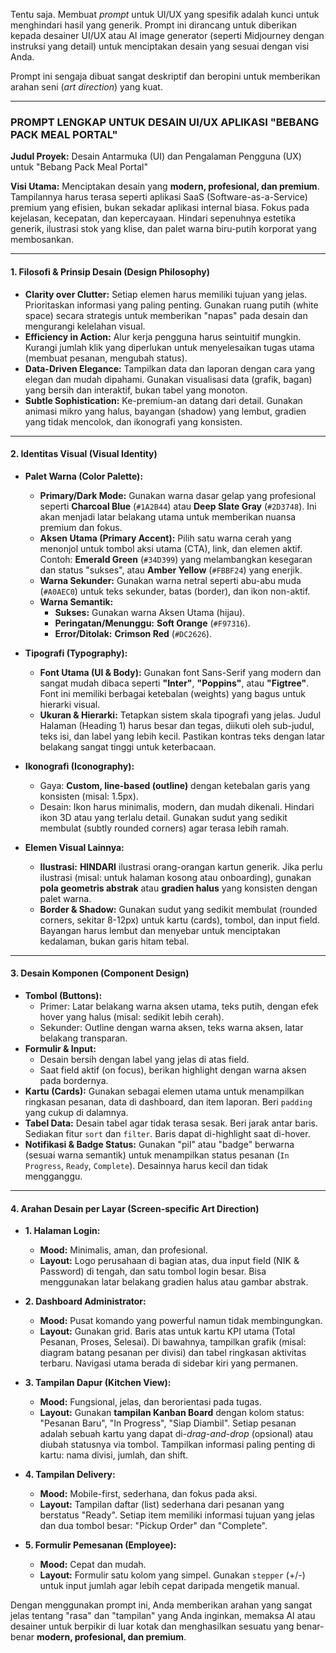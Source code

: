 Tentu saja. Membuat *prompt* untuk UI/UX yang spesifik adalah kunci untuk menghindari hasil yang generik. Prompt ini dirancang untuk diberikan kepada desainer UI/UX atau AI image generator (seperti Midjourney dengan instruksi yang detail) untuk menciptakan desain yang sesuai dengan visi Anda.

Prompt ini sengaja dibuat sangat deskriptif dan beropini untuk memberikan arahan seni (*art direction*) yang kuat.

---

### **PROMPT LENGKAP UNTUK DESAIN UI/UX APLIKASI "BEBANG PACK MEAL PORTAL"**

**Judul Proyek:** Desain Antarmuka (UI) dan Pengalaman Pengguna (UX) untuk "Bebang Pack Meal Portal"

**Visi Utama:** Menciptakan desain yang **modern, profesional, dan premium**. Tampilannya harus terasa seperti aplikasi SaaS (Software-as-a-Service) premium yang efisien, bukan sekadar aplikasi internal biasa. Fokus pada kejelasan, kecepatan, dan kepercayaan. Hindari sepenuhnya estetika generik, ilustrasi stok yang klise, dan palet warna biru-putih korporat yang membosankan.

---

#### **1. Filosofi & Prinsip Desain (Design Philosophy)**

*   **Clarity over Clutter:** Setiap elemen harus memiliki tujuan yang jelas. Prioritaskan informasi yang paling penting. Gunakan ruang putih (white space) secara strategis untuk memberikan "napas" pada desain dan mengurangi kelelahan visual.
*   **Efficiency in Action:** Alur kerja pengguna harus seintuitif mungkin. Kurangi jumlah klik yang diperlukan untuk menyelesaikan tugas utama (membuat pesanan, mengubah status).
*   **Data-Driven Elegance:** Tampilkan data dan laporan dengan cara yang elegan dan mudah dipahami. Gunakan visualisasi data (grafik, bagan) yang bersih dan interaktif, bukan tabel yang monoton.
*   **Subtle Sophistication:** Ke-premium-an datang dari detail. Gunakan animasi mikro yang halus, bayangan (shadow) yang lembut, gradien yang tidak mencolok, dan ikonografi yang konsisten.

---

#### **2. Identitas Visual (Visual Identity)**

*   **Palet Warna (Color Palette):**
    *   **Primary/Dark Mode:** Gunakan warna dasar gelap yang profesional seperti **Charcoal Blue** (`#1A2B44`) atau **Deep Slate Gray** (`#2D3748`). Ini akan menjadi latar belakang utama untuk memberikan nuansa premium dan fokus.
    *   **Aksen Utama (Primary Accent):** Pilih satu warna cerah yang menonjol untuk tombol aksi utama (CTA), link, dan elemen aktif. Contoh: **Emerald Green** (`#34D399`) yang melambangkan kesegaran dan status "sukses", atau **Amber Yellow** (`#FBBF24`) yang enerjik.
    *   **Warna Sekunder:** Gunakan warna netral seperti abu-abu muda (`#A0AEC0`) untuk teks sekunder, batas (border), dan ikon non-aktif.
    *   **Warna Semantik:**
        *   **Sukses:** Gunakan warna Aksen Utama (hijau).
        *   **Peringatan/Menunggu:** **Soft Orange** (`#F97316`).
        *   **Error/Ditolak:** **Crimson Red** (`#DC2626`).

*   **Tipografi (Typography):**
    *   **Font Utama (UI & Body):** Gunakan font Sans-Serif yang modern dan sangat mudah dibaca seperti **"Inter"**, **"Poppins"**, atau **"Figtree"**. Font ini memiliki berbagai ketebalan (weights) yang bagus untuk hierarki visual.
    *   **Ukuran & Hierarki:** Tetapkan sistem skala tipografi yang jelas. Judul Halaman (Heading 1) harus besar dan tegas, diikuti oleh sub-judul, teks isi, dan label yang lebih kecil. Pastikan kontras teks dengan latar belakang sangat tinggi untuk keterbacaan.

*   **Ikonografi (Iconography):**
    *   Gaya: **Custom, line-based (outline)** dengan ketebalan garis yang konsisten (misal: 1.5px).
    *   Desain: Ikon harus minimalis, modern, dan mudah dikenali. Hindari ikon 3D atau yang terlalu detail. Gunakan sudut yang sedikit membulat (subtly rounded corners) agar terasa lebih ramah.

*   **Elemen Visual Lainnya:**
    *   **Ilustrasi:** **HINDARI** ilustrasi orang-orangan kartun generik. Jika perlu ilustrasi (misal: untuk halaman kosong atau onboarding), gunakan **pola geometris abstrak** atau **gradien halus** yang konsisten dengan palet warna.
    *   **Border & Shadow:** Gunakan sudut yang sedikit membulat (rounded corners, sekitar 8-12px) untuk kartu (cards), tombol, dan input field. Bayangan harus lembut dan menyebar untuk menciptakan kedalaman, bukan garis hitam tebal.

---

#### **3. Desain Komponen (Component Design)**

*   **Tombol (Buttons):**
    *   Primer: Latar belakang warna aksen utama, teks putih, dengan efek hover yang halus (misal: sedikit lebih cerah).
    *   Sekunder: Outline dengan warna aksen, teks warna aksen, latar belakang transparan.
*   **Formulir & Input:**
    *   Desain bersih dengan label yang jelas di atas field.
    *   Saat field aktif (on focus), berikan highlight dengan warna aksen pada bordernya.
*   **Kartu (Cards):** Gunakan sebagai elemen utama untuk menampilkan ringkasan pesanan, data di dashboard, dan item laporan. Beri `padding` yang cukup di dalamnya.
*   **Tabel Data:** Desain tabel agar tidak terasa sesak. Beri jarak antar baris. Sediakan fitur `sort` dan `filter`. Baris dapat di-highlight saat di-hover.
*   **Notifikasi & Badge Status:** Gunakan "pil" atau "badge" berwarna (sesuai warna semantik) untuk menampilkan status pesanan (`In Progress`, `Ready`, `Complete`). Desainnya harus kecil dan tidak mengganggu.

---

#### **4. Arahan Desain per Layar (Screen-specific Art Direction)**

*   **1. Halaman Login:**
    *   **Mood:** Minimalis, aman, dan profesional.
    *   **Layout:** Logo perusahaan di bagian atas, dua input field (NIK & Password) di tengah, dan satu tombol login besar. Bisa menggunakan latar belakang gradien halus atau gambar abstrak.

*   **2. Dashboard Administrator:**
    *   **Mood:** Pusat komando yang powerful namun tidak membingungkan.
    *   **Layout:** Gunakan grid. Baris atas untuk kartu KPI utama (Total Pesanan, Proses, Selesai). Di bawahnya, tampilkan grafik (misal: diagram batang pesanan per divisi) dan tabel ringkasan aktivitas terbaru. Navigasi utama berada di sidebar kiri yang permanen.

*   **3. Tampilan Dapur (Kitchen View):**
    *   **Mood:** Fungsional, jelas, dan berorientasi pada tugas.
    *   **Layout:** Gunakan **tampilan Kanban Board** dengan kolom status: "Pesanan Baru", "In Progress", "Siap Diambil". Setiap pesanan adalah sebuah kartu yang dapat di-*drag-and-drop* (opsional) atau diubah statusnya via tombol. Tampilkan informasi paling penting di kartu: nama divisi, jumlah, dan shift.

*   **4. Tampilan Delivery:**
    *   **Mood:** Mobile-first, sederhana, dan fokus pada aksi.
    *   **Layout:** Tampilan daftar (list) sederhana dari pesanan yang berstatus "Ready". Setiap item memiliki informasi tujuan yang jelas dan dua tombol besar: "Pickup Order" dan "Complete".

*   **5. Formulir Pemesanan (Employee):**
    *   **Mood:** Cepat dan mudah.
    *   **Layout:** Formulir satu kolom yang simpel. Gunakan `stepper` (+/-) untuk input jumlah agar lebih cepat daripada mengetik manual.

Dengan menggunakan prompt ini, Anda memberikan arahan yang sangat jelas tentang "rasa" dan "tampilan" yang Anda inginkan, memaksa AI atau desainer untuk berpikir di luar kotak dan menghasilkan sesuatu yang benar-benar **modern, profesional, dan premium**.